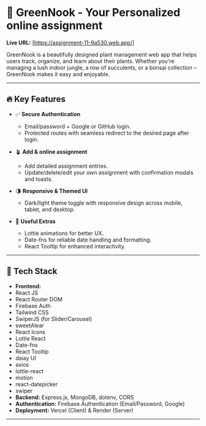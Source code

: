 # 🌿 GreenNook - Your Personalized online assignment

**Live URL:** [https://assignment-11-9a530.web.app/]

GreenNook is a beautifully designed plant management web app that helps users track, organize, and learn about their plants. Whether you're managing a lush indoor jungle, a row of succulents, or a bonsai collection – GreenNook makes it easy and enjoyable.

---
## 🔥 Key Features

- ✅ **Secure Authentication**
  - Email/password + Google or GitHub login.
  - Protected routes with seamless redirect to the desired page after login.

- 🪴 **Add & online assignment**
  - Add detailed assignment entries.
  - Update/delete/edit your own assignment with confirmation modals and toasts.

- 🌗 **Responsive & Themed UI**
  - Dark/light theme toggle with responsive design across mobile, tablet, and desktop.

- 📆 **Useful Extras**
  - Lottie animations for better UX.
  - Date-fns for reliable date handling and formatting.
  - React Tooltip for enhanced interactivity.

---

## 🚀 Tech Stack

- **Frontend:** 
- React JS
- React Router DOM
- Firebase Auth
- Tailwind CSS
- SwiperJS (for Slider/Carousel)
- sweetAlear
- React Icons
 - Lottie React 
 - Date-fns 
 - React Tooltip
 - daiay UI
 - axios
 - lottie-react
 - motion
 - react-datepicker
 - swiper
- **Backend:** Express.js, MongoDB, dotenv, CORS
- **Authentication:** Firebase Authentication (Email/Password, Google)
- **Deployment:** Vercel (Client) & Render (Server)

---